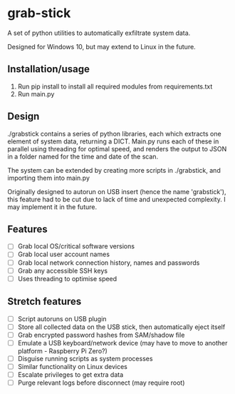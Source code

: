 # grab-stick
A set of python utilities to automatically exfiltrate system data.

Designed for Windows 10, but may extend to Linux in the future.

## Installation/usage
1. Run pip install to install all required modules from requirements.txt
2. Run main.py

## Design
./grabstick contains a series of python libraries, each which extracts one element of system data, returning a DICT.
Main.py runs each of these in parallel using threading for optimal speed, and renders the output to JSON in a
folder named for the time and date of the scan.

The system can be extended by creating more scripts in ./grabstick, and importing them into main.py

Originally designed to autorun on USB insert (hence the name 'grabstick'), this feature had to be cut due to lack of
time and unexpected complexity. I may implement it in the future.

## Features
- [ ] Grab local OS/critical software versions
- [ ] Grab local user account names
- [ ] Grab local network connection history, names and passwords
- [ ] Grab any accessible SSH keys
- [ ] Uses threading to optimise speed

## Stretch features
- [ ] Script autoruns on USB plugin
- [ ] Store all collected data on the USB stick, then automatically eject itself
- [ ] Grab encrypted password hashes from SAM/shadow file
- [ ] Emulate a USB keyboard/network device (may have to move to another platform - Raspberry Pi Zero?)
- [ ] Disguise running scripts as system processes
- [ ] Similar functionality on Linux devices
- [ ] Escalate privileges to get extra data
- [ ] Purge relevant logs before disconnect (may require root)
